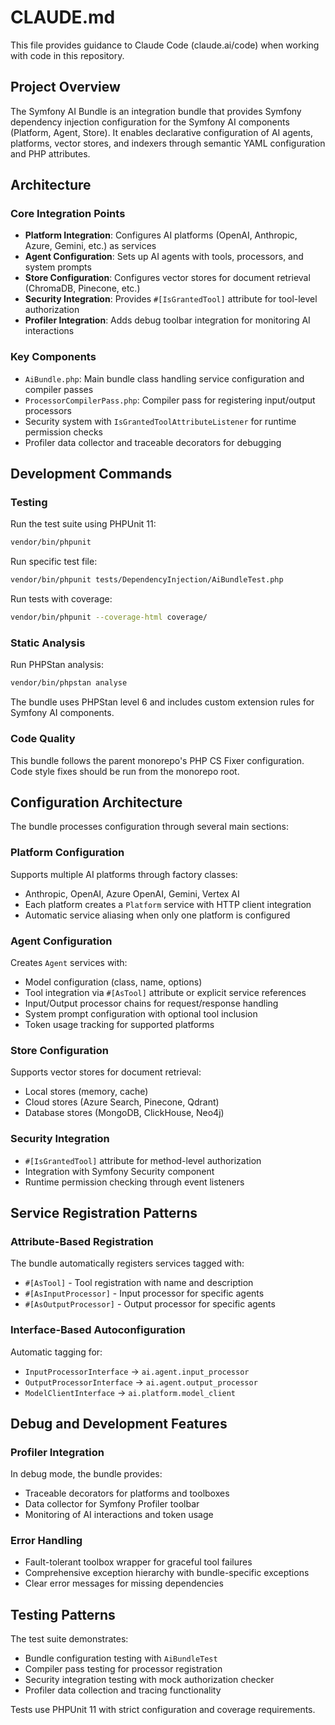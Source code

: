 # CLAUDE.md

This file provides guidance to Claude Code (claude.ai/code) when working with code in this repository.

## Project Overview

The Symfony AI Bundle is an integration bundle that provides Symfony dependency injection configuration for the Symfony AI components (Platform, Agent, Store). It enables declarative configuration of AI agents, platforms, vector stores, and indexers through semantic YAML configuration and PHP attributes.

## Architecture

### Core Integration Points
- **Platform Integration**: Configures AI platforms (OpenAI, Anthropic, Azure, Gemini, etc.) as services
- **Agent Configuration**: Sets up AI agents with tools, processors, and system prompts
- **Store Configuration**: Configures vector stores for document retrieval (ChromaDB, Pinecone, etc.)
- **Security Integration**: Provides `#[IsGrantedTool]` attribute for tool-level authorization
- **Profiler Integration**: Adds debug toolbar integration for monitoring AI interactions

### Key Components
- `AiBundle.php`: Main bundle class handling service configuration and compiler passes
- `ProcessorCompilerPass.php`: Compiler pass for registering input/output processors
- Security system with `IsGrantedToolAttributeListener` for runtime permission checks
- Profiler data collector and traceable decorators for debugging

## Development Commands

### Testing
Run the test suite using PHPUnit 11:
```bash
vendor/bin/phpunit
```

Run specific test file:
```bash
vendor/bin/phpunit tests/DependencyInjection/AiBundleTest.php
```

Run tests with coverage:
```bash
vendor/bin/phpunit --coverage-html coverage/
```

### Static Analysis
Run PHPStan analysis:
```bash
vendor/bin/phpstan analyse
```

The bundle uses PHPStan level 6 and includes custom extension rules for Symfony AI components.

### Code Quality
This bundle follows the parent monorepo's PHP CS Fixer configuration. Code style fixes should be run from the monorepo root.

## Configuration Architecture

The bundle processes configuration through several main sections:

### Platform Configuration
Supports multiple AI platforms through factory classes:
- Anthropic, OpenAI, Azure OpenAI, Gemini, Vertex AI
- Each platform creates a `Platform` service with HTTP client integration
- Automatic service aliasing when only one platform is configured

### Agent Configuration
Creates `Agent` services with:
- Model configuration (class, name, options)
- Tool integration via `#[AsTool]` attribute or explicit service references
- Input/Output processor chains for request/response handling
- System prompt configuration with optional tool inclusion
- Token usage tracking for supported platforms

### Store Configuration
Supports vector stores for document retrieval:
- Local stores (memory, cache)
- Cloud stores (Azure Search, Pinecone, Qdrant)
- Database stores (MongoDB, ClickHouse, Neo4j)

### Security Integration
- `#[IsGrantedTool]` attribute for method-level authorization
- Integration with Symfony Security component
- Runtime permission checking through event listeners

## Service Registration Patterns

### Attribute-Based Registration
The bundle automatically registers services tagged with:
- `#[AsTool]` - Tool registration with name and description
- `#[AsInputProcessor]` - Input processor for specific agents
- `#[AsOutputProcessor]` - Output processor for specific agents

### Interface-Based Autoconfiguration
Automatic tagging for:
- `InputProcessorInterface` → `ai.agent.input_processor`
- `OutputProcessorInterface` → `ai.agent.output_processor`
- `ModelClientInterface` → `ai.platform.model_client`

## Debug and Development Features

### Profiler Integration
In debug mode, the bundle provides:
- Traceable decorators for platforms and toolboxes
- Data collector for Symfony Profiler toolbar
- Monitoring of AI interactions and token usage

### Error Handling
- Fault-tolerant toolbox wrapper for graceful tool failures
- Comprehensive exception hierarchy with bundle-specific exceptions
- Clear error messages for missing dependencies

## Testing Patterns

The test suite demonstrates:
- Bundle configuration testing with `AiBundleTest`
- Compiler pass testing for processor registration
- Security integration testing with mock authorization checker
- Profiler data collection and tracing functionality

Tests use PHPUnit 11 with strict configuration and coverage requirements.